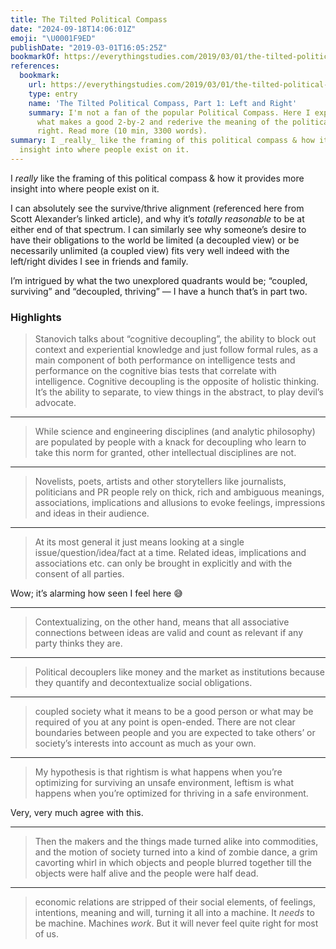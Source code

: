 ```yaml
---
title: The Tilted Political Compass
date: "2024-09-18T14:06:01Z"
emoji: "\U0001F9ED"
publishDate: "2019-03-01T16:05:25Z"
bookmarkOf: https://everythingstudies.com/2019/03/01/the-tilted-political-compass-part-1-left-and-right/
references:
  bookmark:
    url: https://everythingstudies.com/2019/03/01/the-tilted-political-compass-part-1-left-and-right/
    type: entry
    name: 'The Tilted Political Compass, Part 1: Left and Right'
    summary: I'm not a fan of the popular Political Compass. Here I explain why, list
      what makes a good 2-by-2 and rederive the meaning of the political left and
      right. Read more (10 min, 3300 words).
summary: I _really_ like the framing of this political compass & how it provides more
  insight into where people exist on it.
---
```

I _really_ like the framing of this political compass & how it provides more insight into where people exist on it.

I can absolutely see the survive/thrive alignment (referenced here from Scott Alexander’s linked article), and why it’s _totally reasonable_ to be at either end of that spectrum. I can similarly see why someone’s desire to have their obligations to the world be limited (a decoupled view) or be necessarily unlimited (a coupled view) fits very well indeed with the left/right divides I see in friends and family.

I’m intrigued by what the two unexplored quadrants would be; “coupled, surviving” and “decoupled, thriving” — I have a hunch that’s in part two.

### Highlights

> Stanovich talks about “cognitive decoupling”, the ability to block out context and experiential knowledge and just follow formal rules, as a main component of both performance on intelligence tests and performance on the cognitive bias tests that correlate with intelligence. Cognitive decoupling is the opposite of holistic thinking. It’s the ability to separate, to view things in the abstract, to play devil’s advocate.

---

> While science and engineering disciplines (and analytic philosophy) are populated by people with a knack for decoupling who learn to take this norm for granted, other intellectual disciplines are not.

---

> Novelists, poets, artists and other storytellers like journalists, politicians and PR people rely on thick, rich and ambiguous meanings, associations, implications and allusions to evoke feelings, impressions and ideas in their audience.

---

> At its most general it just means looking at a single issue/question/idea/fact at a time. Related ideas, implications and associations etc. can only be brought in explicitly and with the consent of all parties.

Wow; it’s alarming how seen I feel here 😅

---

> Contextualizing, on the other hand, means that all associative connections between ideas are valid and count as relevant if any party thinks they are.

---

> Political decouplers like money and the market as institutions because they quantify and decontextualize social obligations.

---

> coupled society what it means to be a good person or what may be required of you at any point is open-ended. There are not clear boundaries between people and you are expected to take others’ or society’s interests into account as much as your own.

---

> My hypothesis is that rightism is what happens when you’re optimizing for surviving an unsafe environment, leftism is what happens when you’re optimized for thriving in a safe environment.

Very, very much agree with this.

---

> Then the makers and the things made turned alike into commodities, and the motion of society turned into a kind of zombie dance, a grim cavorting whirl in which objects and people blurred together till the objects were half alive and the people were half dead.

---

> economic relations are stripped of their social elements, of feelings, intentions, meaning and will, turning it all into a machine. It _needs_ to be machine. Machines _work_. But it will never feel quite right for most of us.
